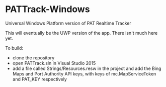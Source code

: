 # PATTrack-Windows
Universal Windows Platform version of PAT Realtime Tracker

This will eventually be the UWP version of the app.  There isn't much here yet.

To build:
 - clone the repository
 - open PATTrack.sln in Visual Studio 2015
 - add a file called Strings/Resources.resw in the project and add the Bing Maps and Port Authority API keys, with keys of mc.MapServiceToken and PAT_KEY respectively
